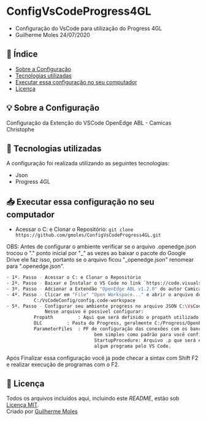 # ConfigVsCodeProgress4GL
* Configuração do VsCode para utilização do Progress 4GL
* Guilherme Moles 24/07/2020

## 📑 Índice

- [Sobre a Configuração](#-sobre-a-configuracao)
- [Tecnologias utilizadas](#-tecnologias-utilizadas)
- [Executar essa configuração no seu computador](#Executar-essa-configuração-no-seu-computador)
- [Licença](#-licença)

## 💡 Sobre a Configuração

Configuração da Extenção do VSCode OpenEdge ABL - Camicas Christophe

## 🚀 Tecnologias utilizadas

A configuração foi realizada utilizando as seguintes tecnologias:

- Json
- Progress 4GL

## 📥 Executar essa configuração no seu computador

- Acessar o C: e Clonar o Repositório: `git clone https://github.com/gmoles/ConfigVsCodeProgress4GL.git`

OBS: Antes de configurar o ambiente verificar se o arquivo .openedge.json trocou o "." ponto inicial por "_" 
 as vezes ao baixar o pacote do Google Drive ele faz isso, portanto se o arquivo ficou "_openedge.json" renomear para 
 ".openedge.json".
```sh
- 1º. Passo - Acessar o C: e Clonar o Repositório
- 2º. Passo - Baixar e Instalar o VS Code no link `https://code.visualstudio.com/download`
- 3º. Passo - Adcionar a Extendão "OpenEdge ABL v1.2.0" do autor Camicas Christophe
- 4º. Passo - Clicar em "File" "Open Workspace..." e abrir o arquivo de configuração do workspace 
	      C:/VsCodeConfig/config.code-workspace
- 5º. Passo - Configurar seu ambiente progress no arquivo JSON C:\VsCodeConfig\openedge.json
              Nesse arquivo é possivel configurar:
	      Propath         : Aqui que será definido o propath utilizado pela extensão.
	      DLC	      : Pasta do Progress, geralmente C:/Progress/OpenEdge ou C:/dlc102
	      ParameterFiles  : PF de configuração das conexões com os bancos, deixei uma PF
                                bem simples como padrão para você configurar sua conexão.
                                StartupProcedure: Arquivo .p que será executado todas as vezes que você rodar
                                algum programa pelo VS Code.
```
Após Finalizar essa configuração você ja pode checar a sintax com Shift F2 e realizar execução de programas com o F2.

## 📕 Licença

Todos os arquivos incluídos aqui, incluindo este _README_, estão sob [Licença MIT](./LICENSE).<br>
Criado por [Guilherme Moles](https://github.com/GuilhermeMoles)
